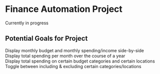 # Finance Automation Project

Currently in progress


## Potential Goals for Project
Display monthly budget and monthly spending/income side-by-side  
Display total spending per month over the course of a year  
Display total spending on certain budget categories and certain locations  
	Toggle between including & excluding certain categories/locations

